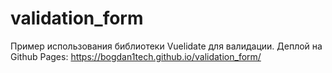 # validation_form
Пример использования библиотеки Vuelidate для валидации. Деплой на Github Pages: https://bogdan1tech.github.io/validation_form/
